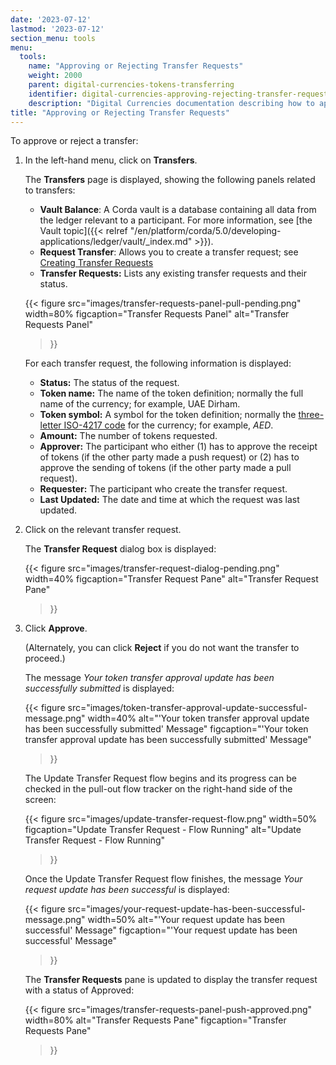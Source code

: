 ```yaml
---
date: '2023-07-12'
lastmod: '2023-07-12'
section_menu: tools
menu:
  tools:
    name: "Approving or Rejecting Transfer Requests"
    weight: 2000
    parent: digital-currencies-tokens-transferring
    identifier: digital-currencies-approving-rejecting-transfer-requests
    description: "Digital Currencies documentation describing how to approve or reject transfer requests via the GUI"
title: "Approving or Rejecting Transfer Requests"
---
```


To approve or reject a transfer:

1. In the left-hand menu, click on **Transfers**.

   The **Transfers** page is displayed, showing the following panels related to transfers:

   * **Vault Balance**: A Corda vault is a database containing all data from the ledger relevant to a participant. For more information, see [the Vault topic]({{< relref "/en/platform/corda/5.0/developing-applications/ledger/vault/_index.md" >}}).
   * **Request Transfer**: Allows you to create a transfer request; see [Creating Transfer Requests](creating-transfer-requests.md)
   * **Transfer Requests:** Lists any existing transfer requests and their status.
  
   {{< 
      figure
	  src="images/transfer-requests-panel-pull-pending.png"
      width=80%
	  figcaption="Transfer Requests Panel"
	  alt="Transfer Requests Panel"
   >}}
   
   For each transfer request, the following information is displayed:
   
   * **Status:** The status of the request.
   * **Token name:** The name of the token definition; normally the full name of the currency; for example, UAE Dirham.
   * **Token symbol:** A symbol for the token definition; normally the [three-letter ISO-4217 code](https://en.wikipedia.org/wiki/ISO_4217) for the currency; for example, *AED*.
   * **Amount:** The number of tokens requested.
   * **Approver:** The participant who either (1) has to approve the receipt of tokens (if the other party made a push request) or (2) has to approve the sending of tokens (if the other party made a pull request).
   * **Requester:** The participant who create the transfer request.
   * **Last Updated:** The date and time at which the request was last updated.
   
2. Click on the relevant transfer request.

   The **Transfer Request** dialog box is displayed:
  
   {{< 
      figure
	  src="images/transfer-request-dialog-pending.png"
      width=40%
	  figcaption="Transfer Request Pane"
	  alt="Transfer Request Pane"
   >}}

3. Click **Approve**. 

   (Alternately, you can click **Reject** if you do not want the transfer to proceed.)
   
   The message *Your token transfer approval update has been successfully submitted* is displayed:

   {{< 
      figure
	  src="images/token-transfer-approval-update-successful-message.png"
      width=40%
	  alt="'Your token transfer approval update has been successfully submitted' Message"
	  figcaption="'Your token transfer approval update has been successfully submitted' Message"
   >}}

   The Update Transfer Request flow begins and its progress can be checked in the pull-out flow tracker on the right-hand side of the screen:
    
   {{< 
      figure
	  src="images/update-transfer-request-flow.png"
      width=50%
	  figcaption="Update Transfer Request - Flow Running"
	  alt="Update Transfer Request - Flow Running"
   >}}  

   Once the Update Transfer Request flow finishes, the message *Your request update has been successful* is displayed:

   {{< 
      figure
	  src="images/your-request-update-has-been-successful-message.png"
      width=50%
	  alt="'Your request update has been successful' Message"
	  figcaption="'Your request update has been successful' Message"
   >}}
   
   The **Transfer Requests** pane is updated to display the transfer request with a status of Approved:
   
   {{< 
      figure
	  src="images/transfer-requests-panel-push-approved.png"
      width=80%
	  alt="Transfer Requests Pane"
	  figcaption="Transfer Requests Pane"
   >}}
   
   <TBD>